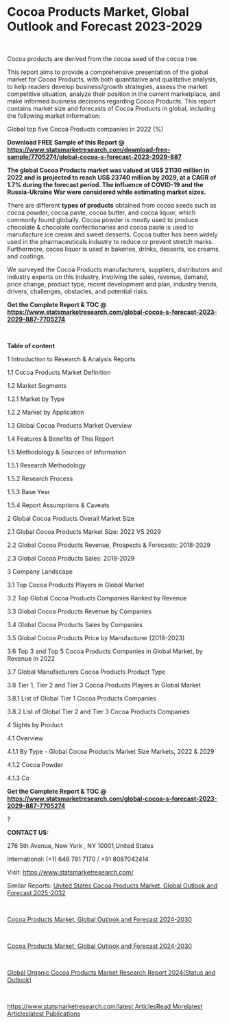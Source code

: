 <h1>Cocoa Products Market, Global Outlook and Forecast 2023-2029</h1><br/><p>Cocoa products are derived from the cocoa seed of the cocoa tree.</p>
 
 
 
 <p>This report aims to provide a comprehensive presentation of the global market for Cocoa Products, with both quantitative and qualitative analysis, to help readers develop business/growth strategies, assess the market competitive situation, analyze their position in the current marketplace, and make informed business decisions regarding Cocoa Products. This report contains market size and forecasts of Cocoa Products in global, including the following market information:</p>
 
 
 
 <p>Global top five Cocoa Products companies in 2022 (%)</p>
 
 
 
 <p><strong>Download FREE Sample of this Report @ <a href="https://www.statsmarketresearch.com/download-free-sample/7705274/global-cocoa-s-forecast-2023-2029-887">https://www.statsmarketresearch.com/download-free-sample/7705274/global-cocoa-s-forecast-2023-2029-887</a></strong></p>
 
 
 
 <p><strong>The global Cocoa Products market was valued at US$ 21130 million in 2022 and is projected to reach US$ 23740 million by 2029, at a <strong>CAGR</strong> of 1.7% during the forecast period. The influence of COVID-19 and the Russia-Ukraine War were considered while estimating market sizes.</strong></p>
 
 
 
 <p>There are different <strong>types of products</strong> obtained from cocoa seeds such as cocoa powder, cocoa paste, cocoa butter, and cocoa liquor, which commonly found globally. Cocoa powder is mostly used to produce chocolate & chocolate confectionaries and cocoa paste is used to manufacture ice cream and sweet desserts. Cocoa butter has been widely used in the pharmaceuticals industry to reduce or prevent stretch marks. Furthermore, cocoa liquor is used in bakeries, drinks, desserts, ice creams, and coatings.</p>
 
 
 
 <p>We surveyed the Cocoa Products manufacturers, suppliers, distributors and industry experts on this industry, involving the sales, revenue, demand, price change, product type, recent development and plan, industry trends, drivers, challenges, obstacles, and potential risks.</p>
 
 
 
 <div><b>Get the Complete Report & TOC @ <a href="https://www.statsmarketresearch.com/global-cocoa-s-forecast-2023-2029-887-7705274">https://www.statsmarketresearch.com/global-cocoa-s-forecast-2023-2029-887-7705274</a></b></div>
 
 
 
 <p><br />
 
 <b>Table of content</b></p>
 
 
 
 <p>1 Introduction to Research & Analysis Reports<br />
 
 1.1 Cocoa Products Market Definition<br />
 
 1.2 Market Segments<br />
 
 1.2.1 Market by Type<br />
 
 1.2.2 Market by Application<br />
 
 1.3 Global Cocoa Products Market Overview<br />
 
 1.4 Features & Benefits of This Report<br />
 
 1.5 Methodology & Sources of Information<br />
 
 1.5.1 Research Methodology<br />
 
 1.5.2 Research Process<br />
 
 1.5.3 Base Year<br />
 
 1.5.4 Report Assumptions & Caveats<br />
 
 2 Global Cocoa Products Overall Market Size<br />
 
 2.1 Global Cocoa Products Market Size: 2022 VS 2029<br />
 
 2.2 Global Cocoa Products Revenue, Prospects & Forecasts: 2018-2029<br />
 
 2.3 Global Cocoa Products Sales: 2018-2029<br />
 
 3 Company Landscape<br />
 
 3.1 Top Cocoa Products Players in Global Market<br />
 
 3.2 Top Global Cocoa Products Companies Ranked by Revenue<br />
 
 3.3 Global Cocoa Products Revenue by Companies<br />
 
 3.4 Global Cocoa Products Sales by Companies<br />
 
 3.5 Global Cocoa Products Price by Manufacturer (2018-2023)<br />
 
 3.6 Top 3 and Top 5 Cocoa Products Companies in Global Market, by Revenue in 2022<br />
 
 3.7 Global Manufacturers Cocoa Products Product Type<br />
 
 3.8 Tier 1, Tier 2 and Tier 3 Cocoa Products Players in Global Market<br />
 
 3.8.1 List of Global Tier 1 Cocoa Products Companies<br />
 
 3.8.2 List of Global Tier 2 and Tier 3 Cocoa Products Companies<br />
 
 4 Sights by Product<br />
 
 4.1 Overview<br />
 
 4.1.1 By Type - Global Cocoa Products Market Size Markets, 2022 & 2029<br />
 
 4.1.2 Cocoa Powder<br />
 
 4.1.3 Co</p>
 
 
 
 <div><b>Get the Complete Report & TOC @ <a href="https://www.statsmarketresearch.com/global-cocoa-s-forecast-2023-2029-887-7705274">https://www.statsmarketresearch.com/global-cocoa-s-forecast-2023-2029-887-7705274</a></b></div>
 
 
 
 <p>? </p>
 
 
 
 <p><b>CONTACT US:</b><br />
 
 276 5th Avenue, New York , NY 10001,United States<br />
 
 International: (+1) 646 781 7170 / +91 8087042414<br />
 
 Visit: <a href="https://www.statsmarketresearch.com/">https://www.statsmarketresearch.com/</a><br />
 
 Similar Reports: <a href="https://www.statsmarketresearch.com/global-cocoa-s-forecast-2023-2029-887-7705274">United States Cocoa Products Market, Global Outlook and Forecast 2025-2032</a><br />
 
 <br />
 
 <a href="https://www.statsmarketresearch.com/global-cocoa-s-forecast-2023-2029-887-7705274">Cocoa Products Market, Global Outlook and Forecast 2024-2030</a><br />
 
 <br />
 
 <a href="https://www.statsmarketresearch.com/global-cocoa-s-forecast-2023-2029-887-7705274">Cocoa Products Market, Global Outlook and Forecast 2024-2030</a><br />
 
 <br />
 
 <a href="https://www.statsmarketresearch.com/global-cocoa-s-forecast-2023-2029-887-7705274">Global Organic Cocoa Products Market Research Report 2024(Status and Outlook)</a><br />
 
 <br />
 
 <a href="https://gyeongbokgung.com">https://www.statsmarketresearch.com/</a><a href="https://hallyeomaritime.com">latest Articles</a><a href="https://jingwansa.com">Read More</a><a href="https://nguoiviet.jp/">latest Articles</a><a href="https://www.intelmarketresearch.com/">latest Publications</a></p>
